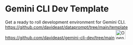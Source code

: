 # Gemini CLI Dev Template

Get a ready to roll development environment for Gemini CLI.
https://github.com/davideast/dataprompt/tree/main/template
https://github.com/davideast/gemini-cli-dev/tree/main
<a href="https://studio.firebase.google.com/new?template=https://github.com/davideast/gemini-cli-dev/tree/main">
  <picture>
    <source
      media="(prefers-color-scheme: dark)"
      srcset="https://cdn.firebasestudio.dev/btn/open_dark_32.svg">
    <source
      media="(prefers-color-scheme: light)"
      srcset="https://cdn.firebasestudio.dev/btn/open_light_32.svg">
    <img
      height="32"
      alt="Open in Firebase Studio"
      src="https://cdn.firebasestudio.dev/btn/open_blue_32.svg">
  </picture>
</a>